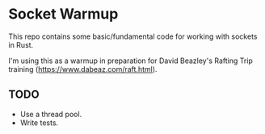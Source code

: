 # Socket Warmup

This repo contains some basic/fundamental code for working with sockets in Rust.

I'm using this as a warmup in preparation for David Beazley's Rafting Trip training (https://www.dabeaz.com/raft.html).

## TODO
- Use a thread pool.
- Write tests.